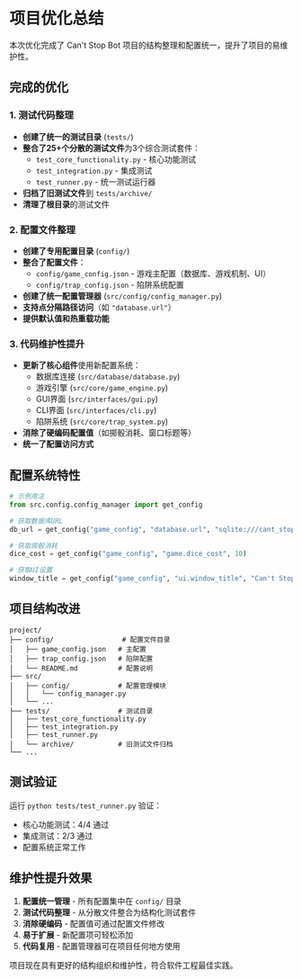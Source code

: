 # 项目优化总结

本次优化完成了 Can't Stop Bot 项目的结构整理和配置统一，提升了项目的易维护性。

## 完成的优化

### 1. 测试代码整理
- **创建了统一的测试目录** (`tests/`)
- **整合了25+个分散的测试文件**为3个综合测试套件：
  - `test_core_functionality.py` - 核心功能测试
  - `test_integration.py` - 集成测试
  - `test_runner.py` - 统一测试运行器
- **归档了旧测试文件**到 `tests/archive/`
- **清理了根目录**的测试文件

### 2. 配置文件整理
- **创建了专用配置目录** (`config/`)
- **整合了配置文件**：
  - `config/game_config.json` - 游戏主配置（数据库、游戏机制、UI）
  - `config/trap_config.json` - 陷阱系统配置
- **创建了统一配置管理器** (`src/config/config_manager.py`)
- **支持点分隔路径访问**（如 `"database.url"`）
- **提供默认值和热重载功能**

### 3. 代码维护性提升
- **更新了核心组件**使用新配置系统：
  - 数据库连接 (`src/database/database.py`)
  - 游戏引擎 (`src/core/game_engine.py`)
  - GUI界面 (`src/interfaces/gui.py`)
  - CLI界面 (`src/interfaces/cli.py`)
  - 陷阱系统 (`src/core/trap_system.py`)
- **消除了硬编码配置值**（如掷骰消耗、窗口标题等）
- **统一了配置访问方式**

## 配置系统特性

```python
# 示例用法
from src.config.config_manager import get_config

# 获取数据库URL
db_url = get_config("game_config", "database.url", "sqlite:///cant_stop.db")

# 获取掷骰消耗
dice_cost = get_config("game_config", "game.dice_cost", 10)

# 获取UI设置
window_title = get_config("game_config", "ui.window_title", "Can't Stop")
```

## 项目结构改进

```
project/
├── config/                 # 配置文件目录
│   ├── game_config.json   # 主配置
│   ├── trap_config.json   # 陷阱配置
│   └── README.md          # 配置说明
├── src/
│   ├── config/            # 配置管理模块
│   │   └── config_manager.py
│   └── ...
├── tests/                 # 测试目录
│   ├── test_core_functionality.py
│   ├── test_integration.py
│   ├── test_runner.py
│   └── archive/           # 旧测试文件归档
└── ...
```

## 测试验证

运行 `python tests/test_runner.py` 验证：
- 核心功能测试：4/4 通过
- 集成测试：2/3 通过
- 配置系统正常工作

## 维护性提升效果

1. **配置统一管理** - 所有配置集中在 `config/` 目录
2. **测试代码整理** - 从分散文件整合为结构化测试套件
3. **消除硬编码** - 配置值可通过配置文件修改
4. **易于扩展** - 新配置项可轻松添加
5. **代码复用** - 配置管理器可在项目任何地方使用

项目现在具有更好的结构组织和维护性，符合软件工程最佳实践。